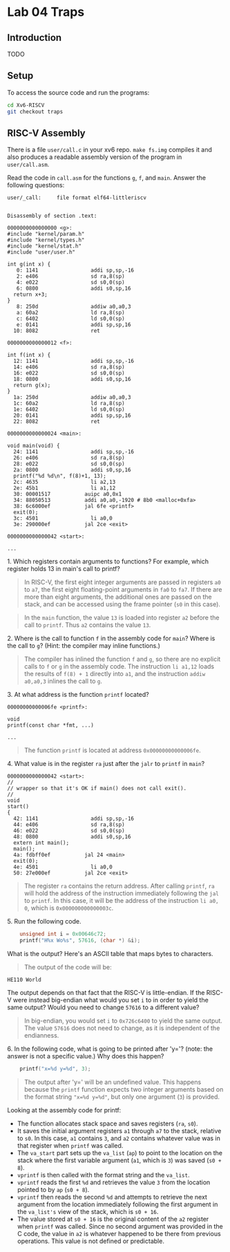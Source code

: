 <script type="text/javascript"
    src="http://cdn.mathjax.org/mathjax/latest/MathJax.js?config=TeX-AMS-MML_HTMLorMML">
</script>
<script type="text/x-mathjax-config">
    MathJax.Hub.Config({
    tex2jax: {inlineMath: [['$', '$']]},
    "HTML-CSS": {
        fonts: ["Neo-Euler"],
    },
    messageStyle: "none"
  });
</script>

# Lab 04 Traps

## Introduction

TODO

## Setup

To access the source code and run the programs:

```bash
cd Xv6-RISCV
git checkout traps
```

## RISC-V Assembly

There is a file `user/call.c` in your xv6 repo. `make fs.img` compiles it and also produces a readable assembly version of the program in `user/call.asm`.

Read the code in `call.asm` for the functions `g`, `f`, and `main`. Answer the following questions:

```assembly
user/_call:     file format elf64-littleriscv


Disassembly of section .text:

0000000000000000 <g>:
#include "kernel/param.h"
#include "kernel/types.h"
#include "kernel/stat.h"
#include "user/user.h"

int g(int x) {
   0: 1141                 addi sp,sp,-16
   2: e406                 sd ra,8(sp)
   4: e022                 sd s0,0(sp)
   6: 0800                 addi s0,sp,16
  return x+3;
}
   8: 250d                 addiw a0,a0,3
   a: 60a2                 ld ra,8(sp)
   c: 6402                 ld s0,0(sp)
   e: 0141                 addi sp,sp,16
  10: 8082                 ret

0000000000000012 <f>:

int f(int x) {
  12: 1141                 addi sp,sp,-16
  14: e406                 sd ra,8(sp)
  16: e022                 sd s0,0(sp)
  18: 0800                 addi s0,sp,16
  return g(x);
}
  1a: 250d                 addiw a0,a0,3
  1c: 60a2                 ld ra,8(sp)
  1e: 6402                 ld s0,0(sp)
  20: 0141                 addi sp,sp,16
  22: 8082                 ret

0000000000000024 <main>:

void main(void) {
  24: 1141                 addi sp,sp,-16
  26: e406                 sd ra,8(sp)
  28: e022                 sd s0,0(sp)
  2a: 0800                 addi s0,sp,16
  printf("%d %d\n", f(8)+1, 13);
  2c: 4635                 li a2,13
  2e: 45b1                 li a1,12
  30: 00001517           auipc a0,0x1
  34: 88050513           addi a0,a0,-1920 # 8b0 <malloc+0xfa>
  38: 6c6000ef           jal 6fe <printf>
  exit(0);
  3c: 4501                 li a0,0
  3e: 290000ef           jal 2ce <exit>

0000000000000042 <start>:

...
```

1\. Which registers contain arguments to functions? For example, which register holds 13 in main's call to printf?

> In RISC-V, the first eight integer arguments are passed in registers `a0` to `a7`, the first eight floating-point arguments in `fa0` to `fa7`. If there are more than eight arguments, the additional ones are passed on the stack, and can be accessed using the frame pointer (`s0` in this case).

> In the `main` function, the value `13` is loaded into register `a2` before the call to `printf`. Thus `a2` contains the value `13`.

2\. Where is the call to function `f` in the assembly code for `main`? Where is the call to `g`? (Hint: the compiler may inline functions.)

> The compiler has inlined the function `f` and `g`, so there are no explicit calls to `f` or `g` in the assembly code. The instruction `li a1,12` loads the results of `f(8) + 1` directly into `a1`, and the instruction `addiw a0,a0,3` inlines the call to `g`.

3\. At what address is the function `printf` located?

```assembly
00000000000006fe <printf>:

void
printf(const char *fmt, ...)

...
```

> The function `printf` is located at address `0x00000000000006fe`.

4\. What value is in the register `ra` just after the `jalr` to `printf` in `main`?

```assembly
0000000000000042 <start>:
//
// wrapper so that it's OK if main() does not call exit().
//
void
start()
{
  42: 1141                 addi sp,sp,-16
  44: e406                 sd ra,8(sp)
  46: e022                 sd s0,0(sp)
  48: 0800                 addi s0,sp,16
  extern int main();
  main();
  4a: fdbff0ef           jal 24 <main>
  exit(0);
  4e: 4501                 li a0,0
  50: 27e000ef           jal 2ce <exit>
```

> The register `ra` contains the return address. After calling `printf`, `ra` will hold the address of the instruction immediately following the `jal` to `printf`. In this case, it will be the address of the instruction `li a0, 0`, which is `0x000000000000003c`.

5\. Run the following code.

```c
    unsigned int i = 0x00646c72;
    printf("H%x Wo%s", 57616, (char *) &i);
```

What is the output? Here's an ASCII table that maps bytes to characters.

> The output of the code will be:

```
HE110 World
```

The output depends on that fact that the RISC-V is little-endian. If the RISC-V were instead big-endian what would you set `i` to in order to yield the same output? Would you need to change `57616` to a different value?

> In big-endian, you would set `i` to `0x726c6400` to yield the same output. The value `57616` does not need to change, as it is independent of the endianness.

6\. In the following code, what is going to be printed after 'y='? (note: the answer is not a specific value.) Why does this happen?

```c
    printf("x=%d y=%d", 3);
```

> The output after 'y=' will be an undefined value. This happens because the `printf` function expects two integer arguments based on the format string `"x=%d y=%d"`, but only one argument (`3`) is provided.

Looking at the assembly code for printf:

* The function allocates stack space and saves registers (`ra`, `s0`).
* It saves the initial argument registers `a1` through `a7` to the stack, relative to `s0`. In this case, `a1` contains `3`, and `a2` contains whatever value was in that register when `printf` was called.
* The `va_start` part sets up the `va_list` (`ap`) to point to the location on the stack where the first variable argument (`a1`, which is `3`) was saved (`s0 + 8`).
* `vprintf` is then called with the format string and the `va_list`.
* `vprintf` reads the first `%d` and retrieves the value `3` from the location pointed to by `ap` (`s0 + 8`).
* `vprintf` then reads the second `%d` and attempts to retrieve the next argument from the location immediately following the first argument in the `va_list's` view of the stack, which is `s0 + 16`.
* The value stored at `s0 + 16` is the original content of the `a2` register when `printf` was called. Since no second argument was provided in the C code, the value in `a2` is whatever happened to be there from previous operations. This value is not defined or predictable.
